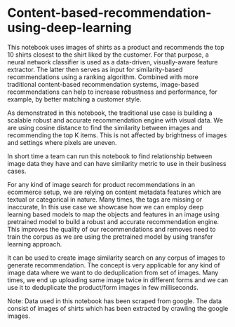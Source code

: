 # Content-based-recommendation-using-deep-learning
This notebook uses images of shirts as a product and recommends the top 10 shirts closest to the shirt liked by the customer. For that purpose, a neural network classifier is used as a data-driven, visually-aware feature extractor. The latter then serves as input for similarity-based recommendations using a ranking algorithm. Combined with more traditional content-based recommendation systems, image-based recommendations can help to increase robustness and performance, for example, by better matching a customer style. 

As demonstrated in this notebook, the traditional use case is building a scalable robust and accurate recommendation engine with visual data. We are using cosine distance to find the similarity between images and recommending the top K items. This is not affected by brightness of images and settings where pixels are uneven.

In short time a team can run this notebook to find relationship between image data they have and can have similarity metric to use in their business cases. 



For any kind of image search for product recommendations in an ecommerce setup, we are relying on content metadata features which are textual or categorical in nature. Many times, the tags are missing or inaccurate, In this use case we showcase how we can employ deep learning based models to map the objects and features in an image using pretrained model to build a robust and accurate recommendation engine. This improves the quality of our recommendations and removes need to train the corpus as we are using the pretrained model by using transfer learning approach.



It can be used to create image similarity search on any corpus of images to generate recommendation. The concept is very applicable for any kind of image data where we want to do deduplication from set of images. Many times, we end up uploading same image twice in different forms and we can use it to deduplicate the product/form images in few milliseconds.

 

Note: Data used in this notebook has been scraped from google. The data consist of images of shirts which has been extracted by crawling the google images.
